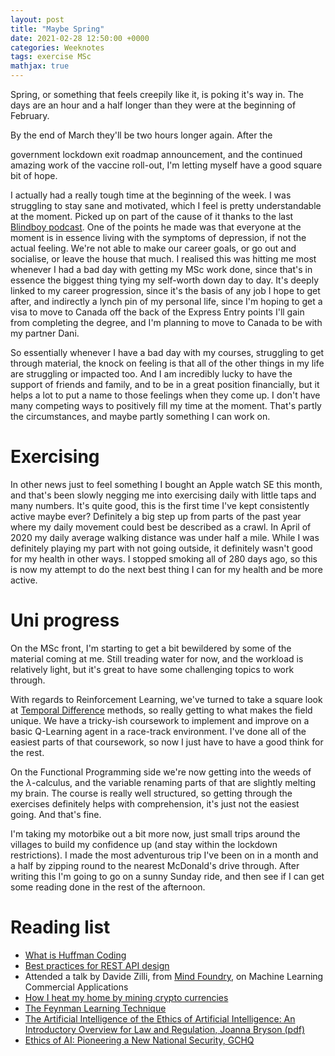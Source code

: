 ```yaml
---
layout: post
title: "Maybe Spring"
date: 2021-02-28 12:50:00 +0000
categories: Weeknotes
tags: exercise MSc
mathjax: true
---
```


Spring, or something that feels creepily like it, is poking it's way in. The
days are an hour and a half longer than they were at the beginning of February.
<!--more-->By the end of March they'll be two hours longer again. After the
government lockdown exit roadmap announcement, and the continued amazing work
of the vaccine roll-out, I'm letting myself have a good square bit of hope.

I actually had a really tough time at the beginning of the week. I was
struggling to stay sane and motivated, which I feel is pretty understandable
at the moment. Picked up on part of the cause of it thanks to the last
[Blindboy podcast](https://open.spotify.com/episode/6i7Yc33aY12BvSpsZc0gVE?si=Rki0qEhJSZCjcmMVBx-f8Q).
One of the points he made was that everyone at the moment is in essence living
with the symptoms of depression, if not the actual feeling. We're not able to
make our career goals, or go out and socialise, or leave the house that much.
I realised this was hitting me most whenever I had a bad day with getting my
MSc work done, since that's in essence the biggest thing tying my self-worth
down day to day. It's deeply linked to my career progression, since it's the
basis of any job I hope to get after, and indirectly a lynch pin of my personal
life, since I'm hoping to get a visa to move to Canada off the back of the
Express Entry points I'll gain from completing the degree, and I'm planning
to move to Canada to be with my partner Dani.

So essentially whenever I have a bad day with my courses, struggling to get
through material, the knock on feeling is that all of the other things in my
life are struggling or impacted too. And I am incredibly lucky to have the
support of friends and family, and to be in a great position financially, but
it helps a lot to put a name to those feelings when they come up. I don't have
many competing ways to positively fill my time at the moment. That's partly the
circumstances, and maybe partly something I can work on.

# Exercising

In other news just to feel something I bought an Apple watch SE this month,
and that's been slowly negging me into exercising daily with little taps
and many numbers. It's quite good, this is the first time I've kept
consistently active maybe ever? Definitely a big step up from parts of the past
year where my daily movement could best be described as a crawl. In April
of 2020 my daily average walking distance was under half a mile. While I was
definitely playing my part with not going outside, it definitely wasn't good
for my health in other ways. I stopped smoking all of 280 days ago, so this is
now my attempt to do the next best thing I can for my health and be more active.

# Uni progress

On the MSc front, I'm starting to get a bit bewildered by some of the material
coming at me. Still treading water for now, and the workload is relatively
light, but it's great to have some challenging topics to work through.

With regards to Reinforcement Learning, we've turned to take a square look at
[Temporal Difference](https://en.wikipedia.org/wiki/Temporal_difference_learning)
methods, so really getting to what makes the field unique. We have a tricky-ish
coursework to implement and improve on a basic Q-Learning agent in a race-track
environment. I've done all of the easiest parts of that coursework, so now
I just have to have a good think for the rest.

On the Functional Programming side we're now getting into the weeds of the
$\lambda$-calculus, and the variable renaming parts of that are slightly
melting my brain. The course is really well structured, so getting through
the exercises definitely helps with comprehension, it's just not the easiest
going. And that's fine.

I'm taking my motorbike out a bit more now, just small trips around the
villages to build my confidence up (and stay within the lockdown restrictions).
I made the most adventurous trip I've been on in a month and a half by zipping
round to the nearest McDonald's drive through. After writing this I'm going
to go on a sunny Sunday ride, and then see if I can get some reading done
in the rest of the afternoon.

# Reading list
- [What is Huffman Coding](https://www.baseclass.io/huffman-coding/)
- [Best practices for REST API design](https://stackoverflow.blog/2020/03/02/best-practices-for-rest-api-design/)
- Attended a talk by Davide Zilli, from [Mind Foundry](https://www.mindfoundry.ai/), on Machine Learning Commercial Applications
- [How I heat my home by mining crypto currencies](https://blog.haschek.at/2021/how-i-heat-my-home-by-mining.html)
- [The Feynman Learning Technique](https://fs.blog/2021/02/feynman-learning-technique/)
- [The Artificial Intelligence of the Ethics of Artificial Intelligence: An Introductory Overview for Law and Regulation, Joanna Bryson (pdf)](http://www.cs.bath.ac.uk/~jjb/ftp/Bryson19AIforLawofAI.pdf)
- [Ethics of AI: Pioneering a New National Security, GCHQ](https://www.gchq.gov.uk/artificial-intelligence/index.html)

